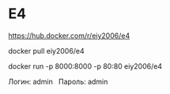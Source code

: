 # E4

https://hub.docker.com/r/eiy2006/e4

docker pull eiy2006/e4

docker run -p 8000:8000 -p 80:80 eiy2006/e4

Логин: admin  
Пароль: admin
